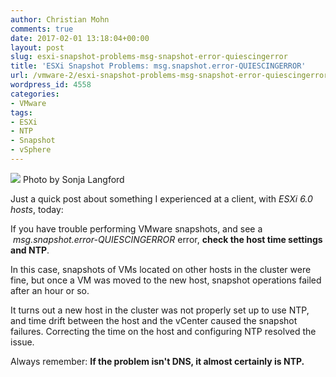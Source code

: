 ```yaml
---
author: Christian Mohn
comments: true
date: 2017-02-01 13:18:04+00:00
layout: post
slug: esxi-snapshot-problems-msg-snapshot-error-quiescingerror
title: 'ESXi Snapshot Problems: msg.snapshot.error-QUIESCINGERROR'
url: /vmware-2/esxi-snapshot-problems-msg-snapshot-error-quiescingerror/
wordpress_id: 4558
categories:
- VMware
tags:
- ESXi
- NTP
- Snapshot
- vSphere
---
```


[![](/img/eikbsc3sdti-sonja-langford-300x200.jpg)](https://unsplash.com/@sonjalangford) Photo by Sonja Langford

Just a quick post about something I experienced at a client, with _ESXi 6.0 hosts_, today:

If you have trouble performing VMware snapshots, and see a  _msg.snapshot.error-QUIESCINGERROR_ error, **check the host time settings and NTP**.

<!--more-->


In this case, snapshots of VMs located on other hosts in the cluster were fine, but once a VM was moved to the new host, snapshot operations failed after an hour or so.

It turns out a new host in the cluster was not properly set up to use NTP, and time drift between the host and the vCenter caused the snapshot failures. Correcting the time on the host and configuring NTP resolved the issue.

Always remember: **If the problem isn't DNS, it almost certainly is NTP.**
